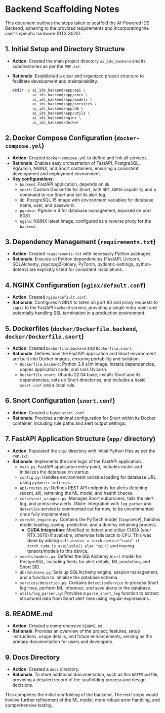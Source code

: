 # Backend Scaffolding Notes

This document outlines the steps taken to scaffold the AI-Powered IDS Backend, adhering to the provided requirements and incorporating the user's specific hardware (RTX 3070).

## 1. Initial Setup and Directory Structure

-   **Action**: Created the main project directory `ai_ids_backend` and its subdirectories as per the `PRP.txt`.
-   **Rationale**: Established a clear and organized project structure to facilitate development and maintainability.

    ```bash
    mkdir -p ai_ids_backend/app/api \
             ai_ids_backend/app/core \
             ai_ids_backend/app/models \
             ai_ids_backend/app/services \
             ai_ids_backend/app/db \
             ai_ids_backend/app/utils \
             ai_ids_backend/nginx \
             ai_ids_backend/docker
    ```

## 2. Docker Compose Configuration (`docker-compose.yml`)

-   **Action**: Created `docker-compose.yml` to define and link all services.
-   **Rationale**: Enables easy orchestration of FastAPI, PostgreSQL, PgAdmin, NGINX, and Snort containers, ensuring a consistent development and deployment environment.
-   **Key configurations**:
    -   `backend`: FastAPI application, depends on `db`.
    -   `snort`: Custom Dockerfile for Snort, with `NET_ADMIN` capability and a command to run Snort and tail its alert log.
    -   `db`: PostgreSQL 15 image with environment variables for database name, user, and password.
    -   `pgadmin`: PgAdmin 4 for database management, exposed on port 8081.
    -   `nginx`: NGINX latest image, configured as a reverse proxy for the `backend`.

## 3. Dependency Management (`requirements.txt`)

-   **Action**: Created `requirements.txt` with necessary Python packages.
-   **Rationale**: Ensures all Python dependencies (FastAPI, Uvicorn, SQLAlchemy, psycopg2-binary, PyTorch, pydantic-settings, python-dotenv) are explicitly listed for consistent installations.

## 4. NGINX Configuration (`nginx/default.conf`)

-   **Action**: Created `nginx/default.conf`.
-   **Rationale**: Configures NGINX to listen on port 80 and proxy requests to `/api/` to the FastAPI `backend` service, providing a single entry point and potentially handling SSL termination in a production environment.

## 5. Dockerfiles (`docker/Dockerfile.backend`, `docker/Dockerfile.snort`)

-   **Action**: Created `Dockerfile.backend` and `Dockerfile.snort`.
-   **Rationale**: Defines how the FastAPI application and Snort environment are built into Docker images, ensuring portability and isolation.
    -   `Dockerfile.backend`: Python 3.9 slim image, installs dependencies, copies application code, and runs Uvicorn.
    -   `Dockerfile.snort`: Ubuntu 22.04 base, installs Snort and its dependencies, sets up Snort directories, and includes a basic `snort.conf` and a local rule.

## 6. Snort Configuration (`snort.conf`)

-   **Action**: Created a basic `snort.conf`.
-   **Rationale**: Provides a minimal configuration for Snort within its Docker container, including rule paths and alert output settings.

## 7. FastAPI Application Structure (`app/` directory)

-   **Action**: Populated the `app/` directory with initial Python files as per the `PRP.txt`.
-   **Rationale**: Implements the core logic of the FastAPI application.
    -   `main.py`: FastAPI application entry point, includes router and initializes the database on startup.
    -   `config.py`: Handles environment variable loading for database URL using `pydantic-settings`.
    -   `api/routes.py`: Defines REST API endpoints for alerts (fetching recent, all), retraining the ML model, and health checks.
    -   `core/snort_wrapper.py`: Manages Snort subprocess, tails the alert log, and prints new alerts. (Note: Integration with `log_parser` and `detection` service is commented out for now, to be uncommented once fully implemented).
    -   `core/ml_engine.py`: Contains the PyTorch model (`SimpleMLP`), handles model loading, saving, prediction, and a dummy retraining process.
        -   **CUDA Integration**: Modified to detect and utilize CUDA (your RTX 3070) if available, otherwise falls back to CPU. This was done by adding `self.device = torch.device("cuda" if torch.cuda.is_available() else "cpu")` and moving tensors/models to this device.
    -   `models/models.py`: Defines the SQLAlchemy `Alert` model for PostgreSQL, including fields for alert details, ML prediction, and Snort SID.
    -   `db/database.py`: Sets up SQLAlchemy engine, session management, and a function to initialize the database schema.
    -   `services/detection.py`: Contains `DetectionService` to process Snort log lines, perform ML inference, and save alerts to the database.
    -   `utils/log_parser.py`: Provides a `parse_snort_log` function to extract structured data from Snort alert lines using regular expressions.

## 8. README.md

-   **Action**: Created a comprehensive `README.md`.
-   **Rationale**: Provides an overview of the project, features, setup instructions, usage details, and future enhancements, serving as the primary documentation for users and developers.

## 9. Docs Directory

-   **Action**: Created a `docs` directory.
-   **Rationale**: To store additional documentation, such as this `NOTES.md` file, providing a detailed record of the scaffolding process and design decisions.

This completes the initial scaffolding of the backend. The next steps would involve further refinement of the ML model, more robust error handling, and comprehensive testing.
